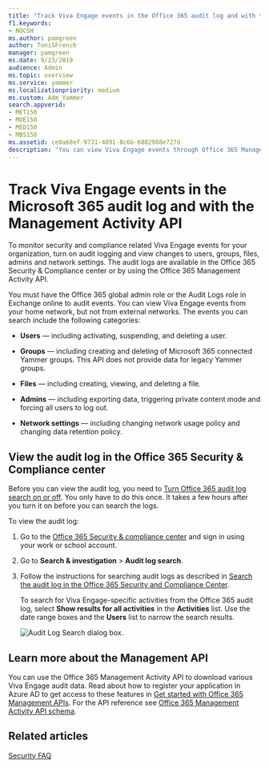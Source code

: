 ```yaml
---
title: "Track Viva Engage events in the Office 365 audit log and with the Management Activity API"
f1.keywords:
- NOCSH
ms.author: pamgreen
author: ToniSFrench
manager: pamgreen
ms.date: 9/23/2019
audience: Admin
ms.topic: overview
ms.service: yammer
ms.localizationpriority: medium
ms.custom: Adm_Yammer
search.appverid:
- MET150
- MOE150
- MED150
- MBS150
ms.assetid: ce0a68ef-9731-4891-8c6b-6882988e727d
description: "You can view Viva Engage events through Office 365 Management API and in the Office 365 Security &amp; Compliance center auditing logs."
---
```


# Track Viva Engage events in the Microsoft 365 audit log and with the Management Activity API

To monitor security and compliance related Viva Engage events for your organization, turn on audit logging and view changes to users, groups, files, admins and network settings. The audit logs are available in the Office 365 Security &amp; Compliance center or by using the Office 365 Management Activity API. 
  
You must have the Office 365 global admin role or the Audit Logs role in Exchange online to audit events. You can view Viva Engage events from your home network, but not from external networks. The events you can search include the following categories:
  
- **Users** — including activating, suspending, and deleting a user. 
    
- **Groups** — including creating and deleting of Microsoft 365 connected Yammer groups. This API does not provide data for legacy Yammer groups.
    
- **Files** — including creating, viewing, and deleting a file. 
    
- **Admins** — including exporting data, triggering private content mode and forcing all users to log out. 
    
- **Network settings** — including changing network usage policy and changing data retention policy. 
    
## View the audit log in the Office 365 Security &amp; Compliance center

Before you can view the audit log, you need to [Turn Office 365 audit log search on or off](https://support.office.com/article/e893b19a-660c-41f2-9074-d3631c95a014). You only have to do this once. It takes a few hours after you turn it on before you can search the logs. 
  
To view the audit log:
  
1. Go to the [Office 365 Security &amp; compliance center](https://protection.office.com/) and sign in using your work or school account. 
    
2. Go to **Search &amp; investigation** \> **Audit log search**.
    
3. Follow the instructions for searching audit logs as described in [Search the audit log in the Office 365 Security and Compliance Center](https://support.office.com/article/0d4d0f35-390b-4518-800e-0c7ec95e946c#run).
    
    To search for Viva Engage-specific activities from the Office 365 audit log, select **Show results for all activities** in the **Activities** list. Use the date range boxes and the **Users** list to narrow the search results. 
    
    ![Audit Log Search dialog box.](../media/5fb26da3-6b2a-4eb5-bb4a-7d9e14fe7ee1.jpg)
  
## Learn more about the Management API

You can use the Office 365 Management Activity API to download various Viva Engage audit data. Read about how to register your application in Azure AD to get access to these features in [Get started with Office 365 Management APIs](/office/office-365-management-api/get-started-with-office-365-management-apis). For the API reference see [Office 365 Management Activity API schema](/office/office-365-management-api/office-365-management-activity-api-schema).
  
## Related articles

[Security FAQ](security-and-compliance.md#Security)